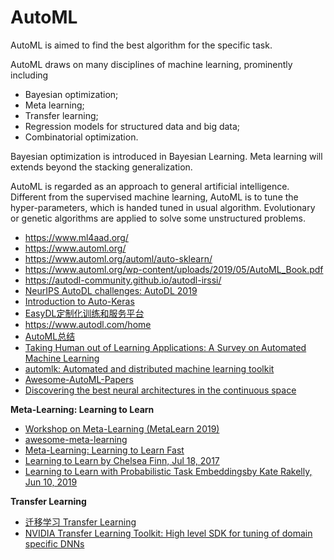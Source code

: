 # AutoML

AutoML is aimed to find the best algorithm for the specific task.

AutoML draws on many disciplines of machine learning, prominently including

* Bayesian optimization;
* Meta learning;
* Transfer learning;
* Regression models for structured data and big data;
* Combinatorial optimization.

Bayesian optimization is introduced in Bayesian Learning. Meta learning will extends beyond the stacking generalization.

AutoML is regarded as an approach to general artificial intelligence.
Different from the supervised machine learning, AutoML is to tune the hyper-parameters,
which is handed tuned in usual algorithm.
Evolutionary or genetic algorithms are applied to solve some unstructured problems.

* https://www.ml4aad.org/
* https://www.automl.org/
* https://www.automl.org/automl/auto-sklearn/
* https://www.automl.org/wp-content/uploads/2019/05/AutoML_Book.pdf
* https://autodl-community.github.io/autodl-irssi/
* [NeurIPS AutoDL challenges:  AutoDL 2019](https://autodl.chalearn.org/)
* [Introduction to Auto-Keras](https://www.simonwenkel.com/2018/08/29/introduction-to-autokeras.html)
* [EasyDL定制化训练和服务平台](http://ai.baidu.com/easydl/)
* https://www.autodl.com/home
* [AutoML总结](https://www.jianshu.com/p/8178bb4d2ec3)
* [Taking Human out of Learning Applications: A Survey on Automated Machine Learning](https://arxiv.org/abs/1810.13306)
* [automlk: Automated and distributed machine learning toolkit](https://github.com/pierre-chaville/automlk)
* [Awesome-AutoML-Papers](https://github.com/hibayesian/awesome-automl-papers)
* [Discovering the best neural architectures in the continuous space](https://www.microsoft.com/en-us/research/blog/discovering-the-best-neural-architectures-in-the-continuous-space/?OCID=msr_blog_neuralarchitecture_neurips_hero)

**Meta-Learning: Learning to Learn**

* [Workshop on Meta-Learning (MetaLearn 2019)](http://metalearning.ml/2019/)
* [awesome-meta-learning](https://github.com/dragen1860/awesome-meta-learning)
* [Meta-Learning: Learning to Learn Fast](https://lilianweng.github.io/lil-log/2018/11/30/meta-learning.html)
* [Learning to Learn by Chelsea Finn, Jul 18, 2017](https://bair.berkeley.edu/blog/2017/07/18/learning-to-learn/)
* [Learning to Learn with Probabilistic Task Embeddingsby Kate Rakelly, Jun 10, 2019](https://bair.berkeley.edu/blog/2019/06/10/pearl/)

**Transfer Learning**

* [迁移学习 Transfer Learning](http://transferlearning.xyz/)
* [NVIDIA Transfer Learning Toolkit: High level SDK for tuning of domain specific DNNs](https://developer.nvidia.com/transfer-learning-toolkit)